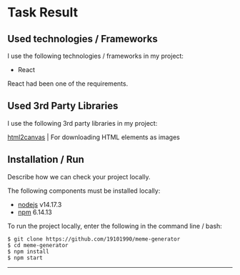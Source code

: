 # Task Result

## Used technologies / Frameworks

I use the following technologies / frameworks in my project:

- React

React had been one of the requirements.

## Used 3rd Party Libraries

I use the following 3rd party libraries in my project:

[html2canvas](https://html2canvas.hertzen.com/) | For downloading HTML elements as images

## Installation / Run

Describe how we can check your project locally.


The following components must be installed locally:

- [nodejs](https://nodejs.org/en/) v14.17.3
- [npm](https://www.npmjs.com/) 6.14.13

To run the project locally, enter the following in the command line / bash:

```console
$ git clone https://github.com/19101990/meme-generator
$ cd meme-generator
$ npm install
$ npm start
```
---

